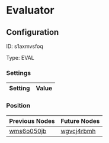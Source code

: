 # Evaluator
## Configuration
ID:  s1axmvsfoq

Type: EVAL 


### Settings
| Setting | Value  |
| :------------------------ | ---------------------------------------- |
 




### Position
| Previous Nodes | Future Nodes |
| :------------- | ------------ |
| [wms6o050jb](./wms6o050jb.md) | [wgvcj4rbmh](./wgvcj4rbmh.md) |